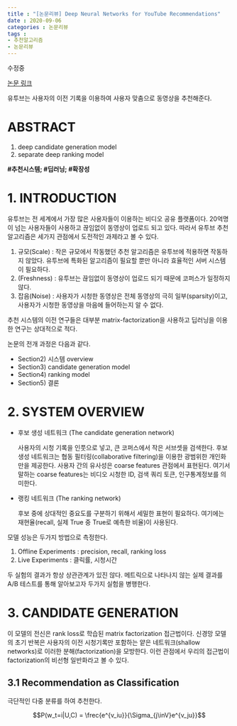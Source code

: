 ```yaml
---
title : "[논문리뷰] Deep Neural Networks for YouTube Recommendations"
date : 2020-09-06
categories : 논문리뷰
tags :
- 추천알고리즘
- 논문리뷰
---
```

수정중

[논문 링크](https://dl.acm.org/doi/abs/10.1145/2959100.2959190/)

유투브는 사용자의 이전 기록을 이용하여 사용자 맞춤으로 동영상을 추천해준다. 

# ABSTRACT
1. deep candidate generation model
2. separate deep ranking model

**#추천시스템; #딥러닝; #확장성**



# 1. INTRODUCTION

유투브는 전 세계에서 가장 많은 사용자들이 이용하는 비디오 공유 플랫폼이다. 20억명이 넘는 사용자들이 사용하고 끊임없이 동영상이 업로드 되고 있다. 따라서 유투브 추천 알고리즘은 세가지 관점에서 도전적인 과제라고 볼 수 있다.

1. 규모(Scale) : 작은 규모에서 작동했던 추천 알고리즘은 유투브에 적용하면 작동하지 않았다. 유투브에 특화된 알고리즘이 필요할 뿐만 아니라 효율적인 서버 시스템이 필요하다.
2. (Freshness) : 유투브는 끊임없이 동영상이 업로드 되기 때문에 코퍼스가 일정하지 않다.
3. 잡음(Noise) : 사용자가 시청한 동영상은 전체 동영상의 극히 일부(sparsity)이고, 사용자가 시청한 동영상을 마음에 들어하는지 알 수 없다.

추천 시스템의 이전 연구들은 대부분 matrix-factorization을 사용하고 딥러닝을 이용한 연구는 상대적으로 적다. 

논문의 전개 과정은 다음과 같다.
  - Section2) 시스템 overview
  - Section3) candidate generation model
  - Section4) ranking model
  - Section5) 결론



# 2. SYSTEM OVERVIEW

- 후보 생성 네트워크 (The candidate generation network)

  사용자의 시청 기록을 인풋으로 넣고, 큰 코퍼스에서 작은 서브셋을 검색한다. 후보 생성 네트워크는 협동 필터링(collaborative filtering)을 이용한 광범위한 개인화만을 제공한다. 사용자 간의 유사성은 coarse features 관점에서 표현된다. 여기서 말하는 coarse features는 비디오 시청한 ID, 검색 쿼리 토큰, 인구통계정보를 의미한다.

- 랭킹 네트워크 (The ranking network)
  
  후보 중에 상대적인 중요도를 구분하기 위해서 세밀한 표현이 필요하다. 여기에는 재현율(recall, 실제 True 중 True로 예측한 비율)이 사용된다. 
  
  
모델 성능은 두가지 방법으로 측정한다. 
  1. Offline Experiments : precision, recall, ranking loss
  2. Live Experiments : 클릭률, 시청시간   

두 실험의 결과가 항상 상관관계가 있진 않다. 메트릭으로 나타나지 않는 실제 결과를 A/B 테스트를 통해 알아보고자 두가지 실험을 병행한다.




# 3. CANDIDATE GENERATION

이 모델의 전신은 rank loss로 학습된 matrix factorization 접근법이다. 신경망 모델의 초기 반복은 사용자의 이전 시청기록만 포함하는 얕은 네트워크(shallow networks)로 이러한 분해(factorization)을 모방한다. 이런 관점에서 우리의 접근법이 factorization의 비선형 일반화라고 볼 수 있다.


## 3.1 Recommendation as Classification

극단적인 다중 분류를 하여 추천한다. 

```math
P(w_t=i|U,C) = \frec{e^{v_iu}}{\Sigma_{j\inV}e^{v_ju}}
```
